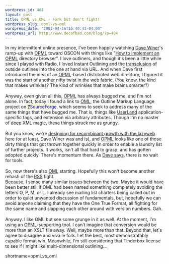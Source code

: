 ```yaml
--- 
wordpress_id: 404
layout: post
title: OPML vs OML - Fork but don't fight!
wordpress_slug: opml-vs-oml
wordpress_date: "2003-04-16T16:40:41-04:00"
wordpress_url: http://www.decafbad.com/blog/?p=404
---
```

In my intermittent online presence, I've been happily watching <a href="http://www.scripting.com" target="_top">Dave Winer</a>'s
ramp-up with <a href="http://www.decafbad.com/twiki/bin/view/Main/OPML">OPML</a> toward OSCON with things like 
"<a href="http://www.opml.org/howToImplementOpmlDirectoryBrowser" target="_top">How to implement an <a href="http://www.decafbad.com/twiki/bin/view/Main/OPML">OPML</a> directory browser</a>".
I love outliners, and though it's been a little while since I played with Radio, I loved Instant Outlining
and the <a href="http://www.decafbad.com/blog/tech/old/ooocoe.html" target="_top">transclusion</a> of outside outlines into the
one at hand via URL.  And when Dave first introduced the idea of an <a href="http://www.decafbad.com/twiki/bin/view/Main/OPML">OPML</a>-based distributed web directory,
I figured it was the start of another nifty twist in the web fabric.  (You know, the kind that makes wrinkles?
The kind of wrinkles that make brains smarter?)
<br /><br />
Anyway, even given all this, <a href="http://www.decafbad.com/twiki/bin/view/Main/OPML">OPML</a> has always bugged me, and I'm not alone.  In fact, today I found a
link to <a href="http://oml.sourceforge.net/" target="_top">OML</a>, the Outline Markup Language project on <span style='background : #FFFFCE;'><a href="http://www.decafbad.com/twiki/bin/edit/Main/SourceForge?topicparent=Main.FilterData"><b>?</b></a><font color="#0000FF">SourceForge</font></span>,
which seems to seek to address many of the same things that have bugged me.  That is, things like
<a href="http://www.decafbad.com/twiki/bin/view/Main/UserLand">UserLand</a> application-specific tags, and extension via arbitrary attributes.  Though I'm no master
of deep XML magic, these things struck me as grungy.
<br /><br />
But you know, we're <a href="http://www.decafbad.com/blog/tech/old/oooced.html" target="_top">designing for recombinant growth with the lazyweb</a> here
(or at least, Dave Winer was and is), and <a href="http://www.decafbad.com/twiki/bin/view/Main/OPML">OPML</a> looks like one of those dirty things that got
thrown together quickly in order to enable a laundry list of further projects.  It works, isn't
all that hard to grasp, and has gotten adopted quickly.  There's momentum there.  As 
<a href="http://scriptingnews.userland.com/2003/04/15#noWaitForTools" target="_top">Dave says</a>, there is no wait for
tools.
<br /><br />
So, now there's also <a href="http://oml.sourceforge.net/" target="_top">OML</a> starting.  Hopefully this won't become another rehash of the <a href="http://www.decafbad.com/twiki/bin/view/Main/RSS">RSS</a> fight.  
Because, I sense many similar issues between the two.  Maybe it would have been better still if OML had been named something
completely avoiding the letters O, P, M, or L.  I already see mailing list charters being called out in order to quiet unwanted
discussion of fundamentals, but, hopefully we can avoid anyone claiming that they have the One True Format, all fighting for the
same name and slapping each other around with version numbers.  Gah.
<br /><br />
Anyway.  I like OML but see some grunge in it as well.  At the moment, I'm using an <a href="http://www.decafbad.com/twiki/bin/view/Main/OPML">OPML</a>-supporting tool. I can't imagine that
conversion would be more than an XSLT file away.  Well, maybe more than that.  Beyond that, let's agree to disagree and viva le
fork.  Let the best, most demonstratably capable format win.  Meanwhile, I'm still considering that Tinderbox license to see if I
might like multi-dimensional outlining...
<!--more-->
shortname=opml_vs_oml
